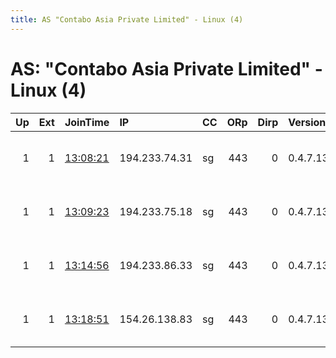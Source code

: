 ```yaml
---
title: AS "Contabo Asia Private Limited" - Linux (4)
---
```


# AS: "Contabo Asia Private Limited" - Linux (4)

|   Up |   Ext | JoinTime                                                                                              | IP            | CC   |   ORp |   Dirp | Version   | Contact                  | Nickname   |   eFamMembers |
|-----:|------:|:------------------------------------------------------------------------------------------------------|:--------------|:-----|------:|-------:|:----------|:-------------------------|:-----------|--------------:|
|    1 |     1 | [13:08:21](https://nusenu.github.io/OrNetStats/w/relay/A2C964EA575B78FD9293575735ADC5105FFC1452.html) | 194.233.74.31 | sg   |   443 |      0 | 0.4.7.13  | MAX UPTIME. NO RESTARTS. | Quido      |             5 |
|    1 |     1 | [13:09:23](https://nusenu.github.io/OrNetStats/w/relay/AF0DD03E43C7FFB7E805F0192690FEC928C6674E.html) | 194.233.75.18 | sg   |   443 |      0 | 0.4.7.13  | MAX UPTIME. NO RESTARTS. | Quido      |             5 |
|    1 |     1 | [13:14:56](https://nusenu.github.io/OrNetStats/w/relay/261B86D51687B146E7C236F7588BB589B84F1324.html) | 194.233.86.33 | sg   |   443 |      0 | 0.4.7.13  | MAX UPTIME. NO RESTARTS. | Quido      |             5 |
|    1 |     1 | [13:18:51](https://nusenu.github.io/OrNetStats/w/relay/789128DF6C92CA8CF2DD3BA573DEFD589201C8AD.html) | 154.26.138.83 | sg   |   443 |      0 | 0.4.7.13  | MAX UPTIME. NO RESTARTS. | Quido      |             5 |
